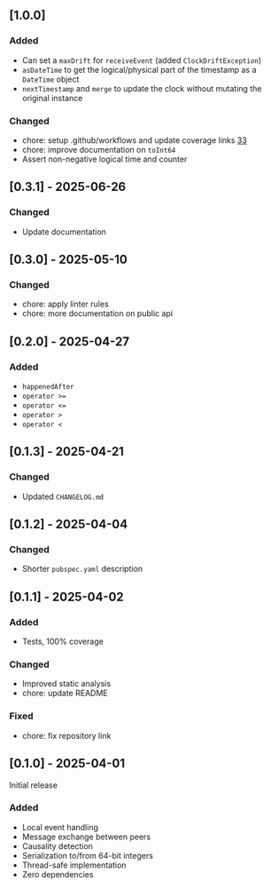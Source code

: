 ## [1.0.0]

### Added

- Can set a `maxDrift` for `receiveEvent` (added `ClockDriftException`)
- `asDateTime` to get the logical/physical part of the timestamp as a `DateTime` object
- `nextTimestamp` and `merge` to update the clock without mutating the original instance

### Changed
- chore: setup .github/workflows and update coverage links [33](https://github.com/MattiaPispisa/crdt/issues/33)
- chore: improve documentation on `toInt64`
- Assert non-negative logical time and counter

## [0.3.1] - 2025-06-26

### Changed

- Update documentation

## [0.3.0] - 2025-05-10

### Changed

- chore: apply linter rules
- chore: more documentation on public api

## [0.2.0] - 2025-04-27

### Added

- `happenedAfter`
- `operator >=`
- `operator <=`
- `operator >`
- `operator <`

## [0.1.3] - 2025-04-21

### Changed

- Updated `CHANGELOG.md`

## [0.1.2] - 2025-04-04

### Changed

- Shorter `pubspec.yaml` description

## [0.1.1] - 2025-04-02

### Added

- Tests, 100% coverage

### Changed

- Improved static analysis
- chore: update README

### Fixed

- chore: fix repository link

## [0.1.0] - 2025-04-01

Initial release

### Added
- Local event handling
- Message exchange between peers
- Causality detection
- Serialization to/from 64-bit integers
- Thread-safe implementation
- Zero dependencies
